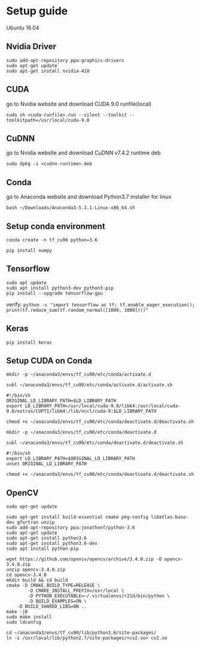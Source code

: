 # Setup guide

Ubuntu 16.04

## Nvidia Driver

```
sudo add-apt-repository ppa:graphics-drivers
sudo apt-get update`
sudo apt-get install nvidia-410
```

## CUDA

go to Nvidia website and download CUDA 9.0 runfile(local)

`sudo sh <cuda-runfile>.run --silent --toolkit --toolkitpath=/usr/local/cuda-9.0`

## CuDNN

go to Nvidia website and download CuDNN v7.4.2 runtime deb

`sudo dpkg -i <cudnn-runtime>.deb`

## Conda

go to Anaconda website and download Python3.7 installer for linux

`bash ~/Downloads/Anaconda3-5.3.1-Linux-x86_64.sh`

## Setup conda environment

`conda create -n tf_cu90 python=3.6`

`pip install numpy`

## Tensorflow
```
sudo apt update
sudo apt install python3-dev python3-pip
pip install --upgrade tensorflow-gpu
```

verify: `python -c "import tensorflow as tf; tf.enable_eager_execution(); print(tf.reduce_sum(tf.random_normal([1000, 1000])))"`

## Keras

`pip install keras`

## Setup CUDA on Conda

`mkdir -p ~/anaconda3/envs/tf_cu90/etc/conda/activate.d`

`subl ~/anaconda3/envs/tf_cu90/etc/conda/activate.d/activate.sh`

```
#!/bin/sh
ORIGINAL_LD_LIBRARY_PATH=$LD_LIBRARY_PATH
export LD_LIBRARY_PATH=/usr/local/cuda-9.0/lib64:/usr/local/cuda-9.0/extras/CUPTI/lib64:/lib/nccl/cuda-9:$LD_LIBRARY_PATH
```

`chmod +x ~/anaconda3/envs/tf_cu90/etc/conda/deactivate.d/deactivate.sh`

`mkdir -p ~/anaconda3/envs/tf_cu90/etc/conda/deactivate.d`

`subl ~/anaconda3/envs/tf_cu90/etc/conda/deactivate.d/deactivate.sh`

```
#!/bin/sh
export LD_LIBRARY_PATH=$ORIGINAL_LD_LIBRARY_PATH
unset ORIGINAL_LD_LIBRARY_PATH
```

`chmod +x ~/anaconda3/envs/tf_cu90/etc/conda/deactivate.d/deactivate.sh`

## OpenCV

`sudo apt-get update`

```
sudo apt-get install build-essential cmake pkg-config libatlas-base-dev gfortran unzip
sudo add-apt-repository ppa:jonathonf/python-3.6
sudo apt-get update
sudo apt-get install python3.6
sudo apt-get install python3.6-dev
sudo apt install python-pip
```

```
wget https://github.com/opencv/opencv/archive/3.4.0.zip -O opencv-3.4.0.zip
unzip opencv-3.4.0.zip
cd opencv-3.4.0
mkdir build && cd build
cmake -D CMAKE_BUILD_TYPE=RELEASE \
        -D CMAKE_INSTALL_PREFIX=/usr/local \
        -D PYTHON_EXECUTABLE=~/.virtualenvs/r21d/bin/python \
        -D BUILD_EXAMPLES=ON \
	-D BUILD_SHARED_LIBS=ON ..
make -j8
sudo make install
sudo ldconfig
```

```
cd ~/anaconda3/envs/tf_cu90/lib/python3.6/site-packages/
ln -s /usr/local/lib/python2.7/site-packages/<cv2.so> cv2.so
```
